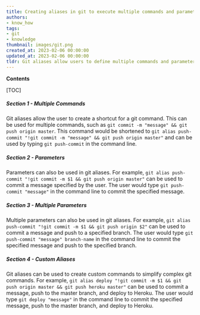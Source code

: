 ```yaml
---
title: Creating aliases in git to execute multiple commands and parameters
authors:
- know_how
tags:
- git
- knowledge
thumbnail: images/git.png
created_at: 2023-02-06 00:00:00
updated_at: 2023-02-06 00:00:00
tldr: Git aliases allow users to define multiple commands and parameters in one line.
---
```


**Contents**

[TOC]

##### Section 1 - Multiple Commands

Git aliases allow the user to create a shortcut for a git command. This can be used for multiple commands, such as `git commit -m "message" && git push origin master`. This command would be shortened to `git alias push-commit "!git commit -m "message" && git push origin master"` and can be used by typing `git push-commit` in the command line. 

##### Section 2 - Parameters

Parameters can also be used in git aliases. For example, `git alias push-commit "!git commit -m $1 && git push origin master"` can be used to commit a message specified by the user. The user would type `git push-commit "message"` in the command line to commit the specified message. 

##### Section 3 - Multiple Parameters

Multiple parameters can also be used in git aliases. For example, `git alias push-commit "!git commit -m $1 && git push origin $2"` can be used to commit a message and push to a specified branch. The user would type `git push-commit "message" branch-name` in the command line to commit the specified message and push to the specified branch. 

##### Section 4 - Custom Aliases

Git aliases can be used to create custom commands to simplify complex git commands. For example, `git alias deploy "!git commit -m $1 && git push origin master && git push heroku master"` can be used to commit a message, push to the master branch, and deploy to Heroku. The user would type `git deploy "message"` in the command line to commit the specified message, push to the master branch, and deploy to Heroku.
